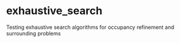# exhaustive_search
Testing exhaustive search algorithms for occupancy refinement and surrounding problems
